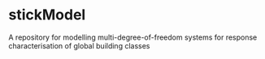# stickModel
A repository for modelling multi-degree-of-freedom systems for response characterisation of global building classes
